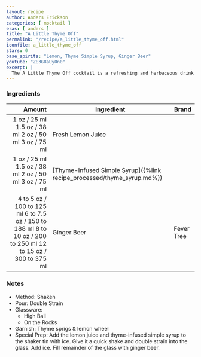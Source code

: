 ```yaml
---
layout: recipe
author: Anders Erickson
categories: [ mocktail ]
eras: [ anders ]
title: "A Little Thyme Off"
permalink: "/recipe/a_little_thyme_off.html"
iconfile: a_little_thyme_off
stars: 0
base_spirits: "Lemon, Thyme Simple Syrup, Ginger Beer"
youtube: "ZE3G8aUyOn0"
excerpt: |
  The A Little Thyme Off cocktail is a refreshing and herbaceous drink that uses a thyme-infused simple syrup as its key ingredient. The syrup adds a subtle, savory flavor to the cocktail, which is then balanced by the tartness of lemon juice and the effervescence of ginger beer.
---
```


### Ingredients

|    Amount | Ingredient                                                   | Brand      |
| --------: | ------------------------------------------------------------ | ---------- |
|      <span class="onex active">1 oz  / 25 ml</span> <span class="onehalfx">1.5 oz  / 38 ml</span> <span class="twox">2 oz  / 50 ml</span> <span class="threex">3 oz  / 75 ml</span>| Fresh Lemon Juice                                            |
|      <span class="onex active">1 oz  / 25 ml</span> <span class="onehalfx">1.5 oz  / 38 ml</span> <span class="twox">2 oz  / 50 ml</span> <span class="threex">3 oz  / 75 ml</span>| [Thyme-Infused Simple Syrup]({%link recipe_processed/thyme_syrup.md%}) |
| <span class="onex active">4 to 5 oz  / 100 to 125 ml</span> <span class="onehalfx">6 to 7.5 oz  / 150 to 188 ml</span> <span class="twox">8 to 10 oz  / 200 to 250 ml</span> <span class="threex">12 to 15 oz  / 300 to 375 ml</span>| Ginger Beer                                                  | Fever Tree |

### Notes

- Method: Shaken
- Pour: Double Strain
- Glassware:
  - High Ball
  - On the Rocks
- Garnish: Thyme sprigs & lemon wheel
- Special Prep: Add the lemon juice and thyme-infused simple syrup to the shaker tin with ice. Give it a quick shake and double strain into the glass. Add ice. Fill remainder of the glass with ginger beer.
